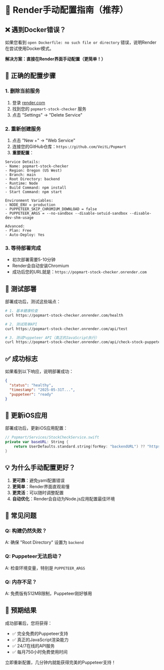 # 🚀 Render手动配置指南（推荐）

## ❌ 遇到Docker错误？

如果您看到 `open Dockerfile: no such file or directory` 错误，说明Render在尝试使用Docker模式。

**解决方案：直接在Render界面手动配置（更简单！）**

## 🎯 正确的配置步骤

### 1. 删除当前服务
1. 登录 [render.com](https://render.com)
2. 找到您的 `popmart-stock-checker` 服务
3. 点击 "Settings" → "Delete Service"

### 2. 重新创建服务
1. 点击 "New +" → "Web Service"
2. 连接您的GitHub仓库：`https://github.com/VeitL/Popmart`
3. **重要配置**：

```
Service Details:
- Name: popmart-stock-checker
- Region: Oregon (US West)
- Branch: main
- Root Directory: backend
- Runtime: Node
- Build Command: npm install
- Start Command: npm start

Environment Variables:
- NODE_ENV = production
- PUPPETEER_SKIP_CHROMIUM_DOWNLOAD = false
- PUPPETEER_ARGS = --no-sandbox --disable-setuid-sandbox --disable-dev-shm-usage

Advanced:
- Plan: Free
- Auto-Deploy: Yes
```

### 3. 等待部署完成
- 初次部署需要5-10分钟
- Render会自动安装Chromium
- 成功后您的URL就是：`https://popmart-stock-checker.onrender.com`

## 🧪 测试部署

部署成功后，测试这些端点：

```bash
# 1. 基本健康检查
curl https://popmart-stock-checker.onrender.com/health

# 2. 测试简单API
curl https://popmart-stock-checker.onrender.com/api/test

# 3. 测试Puppeteer API（真正的JavaScript执行）
curl https://popmart-stock-checker.onrender.com/api/check-stock-puppeteer?productId=1708
```

## ✅ 成功标志

如果看到以下响应，说明部署成功：

```json
{
  "status": "healthy",
  "timestamp": "2025-05-31T...",
  "puppeteer": "ready"
}
```

## 🔄 更新iOS应用

部署成功后，更新iOS应用配置：

```swift
// Popmart/Services/StockCheckService.swift
private var baseURL: String {
    return UserDefaults.standard.string(forKey: "backendURL") ?? "https://popmart-stock-checker.onrender.com"
}
```

## 💡 为什么手动配置更好？

1. **更可靠**：避免yaml配置错误
2. **更简单**：Render界面直观易懂
3. **更灵活**：可以随时调整配置
4. **自动优化**：Render会自动为Node.js应用配置最佳环境

## 🚨 常见问题

### Q: 构建仍然失败？
A: 确保 "Root Directory" 设置为 `backend`

### Q: Puppeteer无法启动？
A: 检查环境变量，特别是 `PUPPETEER_ARGS`

### Q: 内存不足？
A: 免费版有512MB限制，Puppeteer刚好够用

## 🎉 预期结果

成功部署后，您将获得：
- ✅ 完全免费的Puppeteer支持
- ✅ 真正的JavaScript渲染能力
- ✅ 24/7在线的API服务
- ✅ 每月750小时免费使用时间

立即重新配置，几分钟内就能获得完美的Puppeteer支持！ 